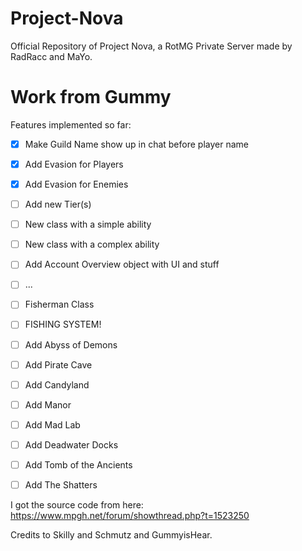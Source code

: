 # Project-Nova
Official Repository of Project Nova, a RotMG Private Server made by RadRacc and MaYo.

# Work from Gummy
Features implemented so far:
- [x] Make Guild Name show up in chat before player name
- [x] Add Evasion for Players
- [x] Add Evasion for Enemies
- [ ] Add new Tier(s)
- [ ] New class with a simple ability
- [ ] New class with a complex ability
- [ ] Add Account Overview object with UI and stuff
- [ ] ...
- [ ] Fisherman Class
- [ ] FISHING SYSTEM!

- [ ] Add Abyss of Demons
- [ ] Add Pirate Cave
- [ ] Add Candyland
- [ ] Add Manor
- [ ] Add Mad Lab
- [ ] Add Deadwater Docks
- [ ] Add Tomb of the Ancients
- [ ] Add The Shatters


I got the source code from here:
https://www.mpgh.net/forum/showthread.php?t=1523250

Credits to Skilly and Schmutz and GummyisHear.
